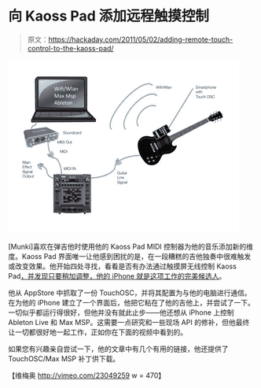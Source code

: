 # 向 Kaoss Pad 添加远程触摸控制

> 原文：<https://hackaday.com/2011/05/02/adding-remote-touch-control-to-the-kaoss-pad/>

![touchosc_kaoss](img/c2fdfdfc923be8ee627de33406e67aa6.png "touchosc_kaoss")

[Munki]喜欢在弹吉他时使用他的 Kaoss Pad MIDI 控制器为他的音乐添加新的维度。Kaoss Pad 界面唯一让他感到困扰的是，在一段糟糕的吉他独奏中很难触发或改变效果。他开始四处寻找，看看是否有办法通过触摸屏无线控制 Kaoss Pad[，并发现只要稍加调整，他的 iPhone 就是这项工作的完美候选人](http://www.progressivefactory.com/projects/kaossguitar/)。

他从 AppStore 中抓取了一份 TouchOSC，并将其配置为与他的电脑进行通信。在为他的 iPhone 建立了一个界面后，他把它粘在了他的吉他上，并尝试了一下。一切似乎都运行得很好，但他并没有就此止步——他还想从 iPhone 上控制 Ableton Live 和 Max MSP。这需要一点研究和一些现场 API 的修补，但他最终让一切都很好地一起工作，正如你在下面的视频中看到的。

如果您有兴趣亲自尝试一下，他的文章中有几个有用的链接，他还提供了 TouchOSC/Max MSP 补丁供下载。

【维梅奥 http://vimeo.com/23049259 w = 470】